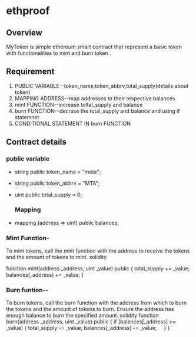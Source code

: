 # ethproof
## Overview
MyToken is simple ethereum smart contract that represent a basic token with functionalities to mint and burn token .
## Requirement
1. PUBLIC VARIABLE--token_name,token_abbrv,total_supply(details about token)
2. MAPPING ADDRESS--map addresses to their respective balances 
3. mint FUNCTION--increase toltal_supply and balance 
4. burn FUNCTION--decrase the total_supply and balance and using if statemnet 
5. CONDITIONAL STATEMENT IN burn FUNCTION
   
## Contract details 

### public variable 
- string public token_name = "meta";
- string public token_abbrv = "MTA";
- uint public total_supply = 0;

  ### Mapping

- mapping (address => uint) public balances;

### Mint Function-
To mint tokens, call the mint function with the address to receive the tokens and the amount of tokens to mint.
solidity

function mint(address _address, uint _value) public {
    total_supply += _value;
    balances[_address] += _value;
}


### Burn funtion--
To burn tokens, call the burn function with the address from which to burn the tokens and the amount of tokens to burn. Ensure the address has enough balance to burn the specified amount.
solidity
function burn(address _address, uint _value) public {
    if (balances[_address] >= _value) {
        total_supply -= _value;
        balances[_address] -= _value;
    }
}
`
